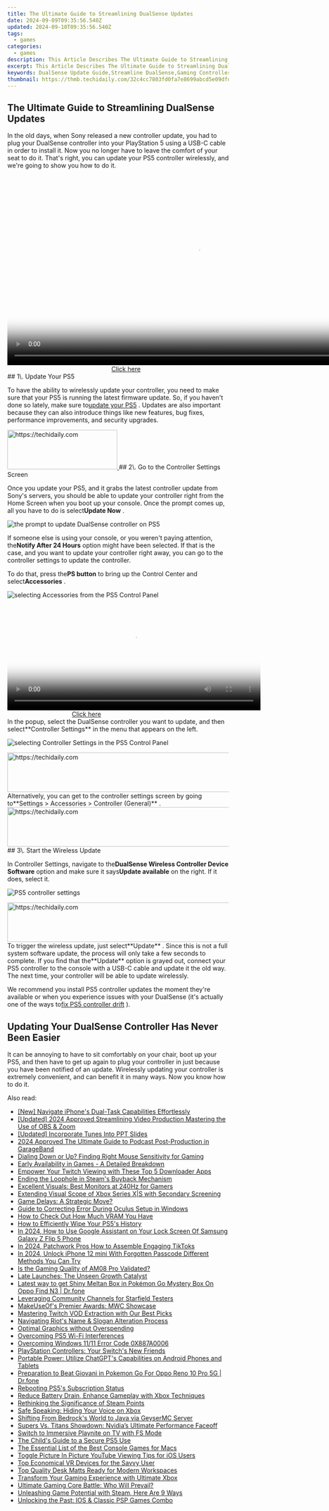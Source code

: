 ```yaml
---
title: The Ultimate Guide to Streamlining DualSense Updates
date: 2024-09-09T09:35:56.540Z
updated: 2024-09-10T09:35:56.540Z
tags:
  - games
categories:
  - games
description: This Article Describes The Ultimate Guide to Streamlining DualSense Updates
excerpt: This Article Describes The Ultimate Guide to Streamlining DualSense Updates
keywords: DualSense Update Guide,Streamline DualSense,Gaming Controller Update,Easy Sync DualSense,HP DualSense Tips,Optimize Xbox Controller,Updates for DualSense
thumbnail: https://thmb.techidaily.com/32c4cc7803fd0fa7e8699abcd5e09dfd5773975b7e23e537fd44d6a1e4e623e1.png
---
```


## The Ultimate Guide to Streamlining DualSense Updates

 In the old days, when Sony released a new controller update, you had to plug your DualSense controller into your PlayStation 5 using a USB-C cable in order to install it. Now you no longer have to leave the comfort of your seat to do it. That's right, you can update your PS5 controller wirelessly, and we're going to show you how to do it.

<!-- affiliate ads begin -->
<span id="1424531">
					<video width="864" height="NaN" style="cursor:pointer"
           poster="//a.impactradius-go.com/display-clicktoplayimage/1424531.png"
           onclick="if(!this.playClicked){this.play();this.setAttribute('controls',true);this.playClicked=true;}">
	   <source src="//a.impactradius-go.com/display-ad/16446-1424531">
	   <img src="//a.impactradius-go.com/display-clicktoplayimage/1424531.png" style="border: none; height: 100%; width: 100%; object-fit: contain">
	</video>
	<div style="width:540px;text-align:center"><a href="javascript:window.open(decodeURIComponent('https%3A%2F%2Flaganoo.pxf.io%2Fc%2F5597632%2F1424531%2F16446'), '_blank');void(0);">Click here</a></div>
</span>
<img height="0" width="0" src="https://imp.pxf.io/i/5597632/1424531/16446" style="position:absolute;visibility:hidden;" border="0" />
<!-- affiliate ads end -->
## 1\. Update Your PS5

 To have the ability to wirelessly update your controller, you need to make sure that your PS5 is running the latest firmware update. So, if you haven't done so lately, make sure to[update your PS5](https://www.makeuseof.com/how-to-update-ps5/) . Updates are also important because they can also introduce things like new features, bug fixes, performance improvements, and security upgrades.

<!-- affiliate ads begin -->
<a href="https://aligracehair.sjv.io/c/5597632/2135354/19272" target="_top" id="2135354">
  <img src="//a.impactradius-go.com/display-ad/19272-2135354" border="0" alt="https://techidaily.com" width="250" height="90"/>
</a>
<img height="0" width="0" src="https://aligracehair.sjv.io/i/5597632/2135354/19272" style="position:absolute;visibility:hidden;" border="0" />
<!-- affiliate ads end -->
## 2\. Go to the Controller Settings Screen

 Once you update your PS5, and it grabs the latest controller update from Sony's servers, you should be able to update your controller right from the Home Screen when you boot up your console. Once the prompt comes up, all you have to do is select**Update Now** .

![the prompt to update DualSense controller on PS5](https://static1.makeuseofimages.com/wordpress/wp-content/uploads/wm/2023/10/prompt-to-update-dualsense-controller-on-ps5.jpg)

 If someone else is using your console, or you weren't paying attention, the**Notify After 24 Hours** option might have been selected. If that is the case, and you want to update your controller right away, you can go to the controller settings to update the controller.

 To do that, press the**PS button** to bring up the Control Center and select**Accessories** .

![selecting Accessories from the PS5 Control Panel](https://static1.makeuseofimages.com/wordpress/wp-content/uploads/wm/2023/10/selecting-accessories-from-the-ps5-control-panel.jpg)

<!-- affiliate ads begin -->
<span id="1993645">
					<video width="576" height="240" style="cursor:pointer"
           poster="//a.impactradius-go.com/display-clicktoplayimage/1993645.png"
           onclick="if(!this.playClicked){this.play();this.setAttribute('controls',true);this.playClicked=true;}">
	   <source src="//a.impactradius-go.com/display-ad/22993-1993645">
	   <img src="//a.impactradius-go.com/display-clicktoplayimage/1993645.png" style="border: none; height: 100%; width: 100%; object-fit: contain">
	</video>
	<div style="width:360px;text-align:center"><a href="javascript:window.open(decodeURIComponent('https%3A%2F%2Fhomestyler.sjv.io%2Fc%2F5597632%2F1993645%2F22993'), '_blank');void(0);">Click here</a></div>
</span>
<img height="0" width="0" src="https://imp.pxf.io/i/5597632/1993645/22993" style="position:absolute;visibility:hidden;" border="0" />
<!-- affiliate ads end -->
 In the popup, select the DualSense controller you want to update, and then select**Controller Settings** in the menu that appears on the left.

![selecting Controller Settings in the PS5 Control Panel](https://static1.makeuseofimages.com/wordpress/wp-content/uploads/wm/2023/10/selecting-controller-settings-in-the-ps5-control-panel.jpg)

<!-- affiliate ads begin -->
<a href="https://appsumo.8odi.net/c/5597632/2129740/7443" target="_top" id="2129740">
  <img src="//a.impactradius-go.com/display-ad/7443-2129740" border="0" alt="https://techidaily.com" width="728" height="90"/>
</a>
<img height="0" width="0" src="https://appsumo.8odi.net/i/5597632/2129740/7443" style="position:absolute;visibility:hidden;" border="0" />
<!-- affiliate ads end -->
 Alternatively, you can get to the controller settings screen by going to**Settings > Accessories > Controller (General)** .

<!-- affiliate ads begin -->
<a href="https://ephamedtechinc.pxf.io/c/5597632/2137220/26400" target="_top" id="2137220">
  <img src="//a.impactradius-go.com/display-ad/26400-2137220" border="0" alt="https://techidaily.com" width="728" height="90"/>
</a>
<img height="0" width="0" src="https://ephamedtechinc.pxf.io/i/5597632/2137220/26400" style="position:absolute;visibility:hidden;" border="0" />
<!-- affiliate ads end -->
## 3\. Start the Wireless Update

 In Controller Settings, navigate to the**DualSense Wireless Controller Device Software** option and make sure it says**Update available** on the right. If it does, select it.

![PS5 controller settings](https://static1.makeuseofimages.com/wordpress/wp-content/uploads/wm/2023/10/ps5-controller-settings.jpg)

<!-- affiliate ads begin -->
<a href="https://bluettiit.sjv.io/c/5597632/2114267/17093" target="_top" id="2114267">
  <img src="//a.impactradius-go.com/display-ad/17093-2114267" border="0" alt="https://techidaily.com" width="728" height="90"/>
</a>
<img height="0" width="0" src="https://bluettiit.sjv.io/i/5597632/2114267/17093" style="position:absolute;visibility:hidden;" border="0" />
<!-- affiliate ads end -->
 To trigger the wireless update, just select**Update** . Since this is not a full system software update, the process will only take a few seconds to complete. If you find that the**Update** option is grayed out, connect your PS5 controller to the console with a USB-C cable and update it the old way. The next time, your controller will be able to update wirelessly.

 We recommend you install PS5 controller updates the moment they're available or when you experience issues with your DualSense (it's actually one of the ways to[fix PS5 controller drift](https://www.makeuseof.com/fix-drifting-ps5-dualsense-controller/) ).

## Updating Your DualSense Controller Has Never Been Easier

 It can be annoying to have to sit comfortably on your chair, boot up your PS5, and then have to get up again to plug your controller in just because you have been notified of an update. Wirelessly updating your controller is extremely convenient, and can benefit it in many ways. Now you know how to do it.


<ins class="adsbygoogle"
     style="display:block"
     data-ad-format="autorelaxed"
     data-ad-client="ca-pub-7571918770474297"
     data-ad-slot="1223367746"></ins>



<ins class="adsbygoogle"
     style="display:block"
     data-ad-client="ca-pub-7571918770474297"
     data-ad-slot="8358498916"
     data-ad-format="auto"
     data-full-width-responsive="true"></ins>

<span class="atpl-alsoreadstyle">Also read:</span>
<div><ul>
<li><a href="https://extra-support.techidaily.com/new-navigate-iphones-dual-task-capabilities-effortlessly/"><u>[New] Navigate iPhone's Dual-Task Capabilities Effortlessly</u></a></li>
<li><a href="https://on-screen-recording.techidaily.com/updated-2024-approved-streamlining-video-production-mastering-the-use-of-obs-and-zoom/"><u>[Updated] 2024 Approved Streamlining Video Production Mastering the Use of OBS & Zoom</u></a></li>
<li><a href="https://some-techniques.techidaily.com/updated-incorporate-tunes-into-ppt-slides/"><u>[Updated] Incorporate Tunes Into PPT Slides</u></a></li>
<li><a href="https://article-files.techidaily.com/2024-approved-the-ultimate-guide-to-podcast-post-production-in-garageband/"><u>2024 Approved The Ultimate Guide to Podcast Post-Production in GarageBand</u></a></li>
<li><a href="https://games-able.techidaily.com/dialing-down-or-up-finding-right-mouse-sensitivity-for-gaming/"><u>Dialing Down or Up? Finding Right Mouse Sensitivity for Gaming</u></a></li>
<li><a href="https://games-able.techidaily.com/early-availability-in-games-a-detailed-breakdown/"><u>Early Availability in Games - A Detailed Breakdown</u></a></li>
<li><a href="https://games-able.techidaily.com/empower-your-twitch-viewing-with-these-top-5-downloader-apps/"><u>Empower Your Twitch Viewing with These Top 5 Downloader Apps</u></a></li>
<li><a href="https://games-able.techidaily.com/ending-the-loophole-in-steams-buyback-mechanism/"><u>Ending the Loophole in Steam's Buyback Mechanism</u></a></li>
<li><a href="https://games-able.techidaily.com/excellent-visuals-best-monitors-at-240hz-for-gamers/"><u>Excellent Visuals: Best Monitors at 240Hz for Gamers</u></a></li>
<li><a href="https://games-able.techidaily.com/extending-visual-scope-of-xbox-series-xs-with-secondary-screening/"><u>Extending Visual Scope of Xbox Series X|S with Secondary Screening</u></a></li>
<li><a href="https://games-able.techidaily.com/game-delays-a-strategic-move/"><u>Game Delays: A Strategic Move?</u></a></li>
<li><a href="https://games-able.techidaily.com/guide-to-correcting-error-during-oculus-setup-in-windows/"><u>Guide to Correcting Error During Oculus Setup in Windows</u></a></li>
<li><a href="https://games-able.techidaily.com/how-to-check-out-how-much-vram-you-have/"><u>How to Check Out How Much VRAM You Have</u></a></li>
<li><a href="https://games-able.techidaily.com/how-to-efficiently-wipe-your-ps5s-history/"><u>How to Efficiently Wipe Your PS5's History</u></a></li>
<li><a href="https://android-unlock.techidaily.com/in-2024-how-to-use-google-assistant-on-your-lock-screen-of-samsung-galaxy-z-flip-5-phone-by-drfone-android/"><u>In 2024, How to Use Google Assistant on Your Lock Screen Of Samsung Galaxy Z Flip 5 Phone</u></a></li>
<li><a href="https://tiktok-videos.techidaily.com/in-2024-patchwork-pros-how-to-assemble-engaging-tiktoks/"><u>In 2024, Patchwork Pros How to Assemble Engaging TikToks</u></a></li>
<li><a href="https://ios-unlock.techidaily.com/in-2024-unlock-iphone-12-mini-with-forgotten-passcode-different-methods-you-can-try-by-drfone-ios/"><u>In 2024, Unlock iPhone 12 mini With Forgotten Passcode Different Methods You Can Try</u></a></li>
<li><a href="https://games-able.techidaily.com/is-the-gaming-quality-of-am08-pro-validated/"><u>Is the Gaming Quality of AM08 Pro Validated?</u></a></li>
<li><a href="https://games-able.techidaily.com/late-launches-the-unseen-growth-catalyst/"><u>Late Launches: The Unseen Growth Catalyst</u></a></li>
<li><a href="https://android-pokemon-go.techidaily.com/latest-way-to-get-shiny-meltan-box-in-pokemon-go-mystery-box-on-oppo-find-n3-drfone-by-drfone-virtual-android/"><u>Latest way to get Shiny Meltan Box in Pokémon Go Mystery Box On Oppo Find N3 | Dr.fone</u></a></li>
<li><a href="https://games-able.techidaily.com/leveraging-community-channels-for-starfield-testers/"><u>Leveraging Community Channels for Starfield Testers</u></a></li>
<li><a href="https://games-able.techidaily.com/makeuseofs-premier-awards-mwc-showcase/"><u>MakeUseOf's Premier Awards: MWC Showcase</u></a></li>
<li><a href="https://games-able.techidaily.com/mastering-twitch-vod-extraction-with-our-best-picks/"><u>Mastering Twitch VOD Extraction with Our Best Picks</u></a></li>
<li><a href="https://games-able.techidaily.com/navigating-riots-name-and-slogan-alteration-process/"><u>Navigating Riot's Name & Slogan Alteration Process</u></a></li>
<li><a href="https://games-able.techidaily.com/optimal-graphics-without-overspending/"><u>Optimal Graphics without Overspending</u></a></li>
<li><a href="https://games-able.techidaily.com/overcoming-ps5-wi-fi-interferences/"><u>Overcoming PS5 Wi-Fi Interferences</u></a></li>
<li><a href="https://games-able.techidaily.com/overcoming-windows-1111-error-code-0x887a0006/"><u>Overcoming Windows 11/11 Error Code 0X887A0006</u></a></li>
<li><a href="https://games-able.techidaily.com/playstation-controllers-your-switchs-new-friends/"><u>PlayStation Controllers: Your Switch's New Friends</u></a></li>
<li><a href="https://tech-haven.techidaily.com/portable-power-utilize-chatgpts-capabilities-on-android-phones-and-tablets/"><u>Portable Power: Utilize ChatGPT's Capabilities on Android Phones and Tablets</u></a></li>
<li><a href="https://android-pokemon-go.techidaily.com/preparation-to-beat-giovani-in-pokemon-go-for-oppo-reno-10-pro-5g-drfone-by-drfone-virtual-android/"><u>Preparation to Beat Giovani in Pokemon Go For Oppo Reno 10 Pro 5G | Dr.fone</u></a></li>
<li><a href="https://games-able.techidaily.com/rebooting-ps5s-subscription-status/"><u>Rebooting PS5's Subscription Status</u></a></li>
<li><a href="https://games-able.techidaily.com/reduce-battery-drain-enhance-gameplay-with-xbox-techniques/"><u>Reduce Battery Drain, Enhance Gameplay with Xbox Techniques</u></a></li>
<li><a href="https://games-able.techidaily.com/rethinking-the-significance-of-steam-points/"><u>Rethinking the Significance of Steam Points</u></a></li>
<li><a href="https://games-able.techidaily.com/safe-speaking-hiding-your-voice-on-xbox/"><u>Safe Speaking: Hiding Your Voice on Xbox</u></a></li>
<li><a href="https://games-able.techidaily.com/shifting-from-bedrocks-world-to-java-via-geysermc-server/"><u>Shifting From Bedrock's World to Java via GeyserMC Server</u></a></li>
<li><a href="https://games-able.techidaily.com/supers-vs-titans-showdown-nvidias-ultimate-performance-faceoff/"><u>Supers Vs. Titans Showdown: Nvidia’s Ultimate Performance Faceoff</u></a></li>
<li><a href="https://games-able.techidaily.com/switch-to-immersive-playnite-on-tv-with-fs-mode/"><u>Switch to Immersive Playnite on TV with FS Mode</u></a></li>
<li><a href="https://games-able.techidaily.com/the-childs-guide-to-a-secure-ps5-use/"><u>The Child's Guide to a Secure PS5 Use</u></a></li>
<li><a href="https://games-able.techidaily.com/the-essential-list-of-the-best-console-games-for-macs/"><u>The Essential List of the Best Console Games for Macs</u></a></li>
<li><a href="https://extra-lessons.techidaily.com/toggle-picture-in-picture-youtube-viewing-tips-for-ios-users/"><u>Toggle Picture In Picture YouTube Viewing Tips for iOS Users</u></a></li>
<li><a href="https://games-able.techidaily.com/top-economical-vr-devices-for-the-savvy-user/"><u>Top Economical VR Devices for the Savvy User</u></a></li>
<li><a href="https://games-able.techidaily.com/top-quality-desk-matts-ready-for-modern-workspaces/"><u>Top Quality Desk Matts Ready for Modern Workspaces</u></a></li>
<li><a href="https://games-able.techidaily.com/transform-your-gaming-experience-with-ultimate-xbox/"><u>Transform Your Gaming Experience with Ultimate Xbox</u></a></li>
<li><a href="https://games-able.techidaily.com/ultimate-gaming-core-battle-who-will-prevail/"><u>Ultimate Gaming Core Battle: Who Will Prevail?</u></a></li>
<li><a href="https://games-able.techidaily.com/unleashing-game-potential-with-steam-here-are-9-ways/"><u>Unleashing Game Potential with Steam, Here Are 9 Ways</u></a></li>
<li><a href="https://games-able.techidaily.com/unlocking-the-past-ios-and-classic-psp-games-combo/"><u>Unlocking the Past: IOS & Classic PSP Games Combo</u></a></li>
</ul></div>
